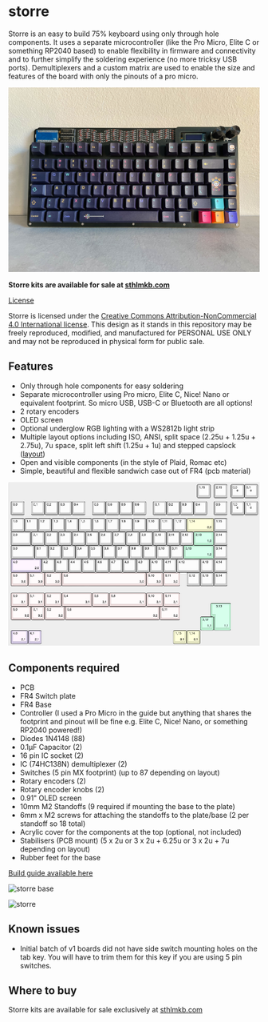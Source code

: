 # storre
Storre is an easy to build 75% keyboard using only through hole components. It uses a separate microcontroller (like the Pro Micro, Elite C or something RP2040 based) to enable flexibility in firmware and connectivity and to further simplify the soldering experience (no more tricksy USB ports). Demultiplexers and a custom matrix are used to enable the size and features of the board with only the pinouts of a pro micro. 

![storre](img/storre.jpeg "storre")

**Storre kits are available for sale at [sthlmkb.com](https://sthlmkb.com/shop/storre-keyboard-kit/)**

[License](LICENSE)

Storre is licensed under the [Creative Commons Attribution-NonCommercial 4.0 International license](https://creativecommons.org/licenses/by-nc/4.0/). This design as it stands in this repository may be freely reproduced, modified, and manufactured for PERSONAL USE ONLY and may not be reproduced in physical form for public sale. 

## Features
* Only through hole components for easy soldering
* Separate microcontroller using Pro micro, Elite C, Nice! Nano or equivalent footprint. So micro USB, USB-C or Bluetooth are all options!
* 2 rotary encoders
* OLED screen
* Optional underglow RGB lighting with a WS2812b light strip
* Multiple layout options including ISO, ANSI, split space (2.25u + 1.25u + 2.75u), 7u space, split left shift (1.25u + 1u) and stepped capslock ([layout]("http://www.keyboard-layout-editor.com/##@_name=Lagom&notes=16%20cols%20%2F=%204%20pins%20with%202x%203%20to%208%20demux%20(2%5E4%20%2F=%2016)%0A5%20rows%0A11%20pins%20total%20for%20keyswitches%0A16%20+%202%20pins%20(for%20OLED)%20on%20a%20pro%20micro%0A1%20pin%20for%20LED%20underglow%0A4%20pins%20for%202%20encoders%0A%0A72%20keys%20+%202%20enc%20%3B&@_x:13.75%3B&=1,15&_x:0.25%3B&=2,15&_x:0.25%3B&=0,0%0A%0A%0A%0A%0A%0A%0A%0A%0Ae&=0,1%0A%0A%0A%0A%0A%0A%0A%0A%0Ae%3B&@_y:0.25%3B&=0,0&=0,1&=0,2&=0,3&=0,4&=0,5&=0,6&=0,7&=0,8&=0,9&=0,10&=0,11&=0,12&_w:2%3B&=0,14%0A%0A%0A0,0&=0,15&_x:0.25%3B&=1,0%0A%0A%0A%0A%0A%0A%0A%0A%0Ae&=1,1%0A%0A%0A%0A%0A%0A%0A%0A%0Ae%3B&@_w:1.5%3B&=1,0&=1,1&=1,2&=1,3&=1,4&=1,5&=1,6&=1,7&=1,8&=1,9&=1,10&=1,11&=1,12&_w:1.5%3B&=1,13%0A%0A%0A1,0&=1,14%3B&@_w:1.75%3B&=2,0&=2,1&=2,2&=2,3&=2,4&=2,5&=2,6&=2,7&=2,8&=2,9&=2,10&=2,11&_w:2.25%3B&=2,13%0A%0A%0A1,0&=2,14%3B&@_w:2.25%3B&=3,0%0A%0A%0A2,0&=3,2&=3,3&=3,4&=3,5&=3,6&=3,7&=3,8&=3,9&=3,10&=3,11&_w:1.75%3B&=3,12&=3,13&=3,14%3B&@_w:1.25%3B&=4,0%0A%0A%0A3,0&_w:1.25%3B&=4,1%0A%0A%0A3,0&_w:1.25%3B&=4,2%0A%0A%0A3,0&_w:6.25%3B&=4,6%0A%0A%0A3,0&_w:1.25%3B&=4,10%0A%0A%0A3,0&_w:1.25%3B&=4,11%0A%0A%0A3,0&_x:0.5%3B&=4,12&=4,13&=4,14%3B&@_y:0.5&w:1.25%3B&=4,0%0A%0A%0A3,1&_w:1.25%3B&=4,1%0A%0A%0A3,1&_w:1.25%3B&=4,2%0A%0A%0A3,1&_w:2.25%3B&=4,4%0A%0A%0A3,1&_w:1.25%3B&=4,6%0A%0A%0A3,1&_w:2.75%3B&=4,8%0A%0A%0A3,1&_w:1.25%3B&=4,10%0A%0A%0A3,1&_w:1.25%3B&=4,11%0A%0A%0A3,1%3B&@_y:-0.25&x:15&w:1.25&h:2&w2:1.5&h2:1&x2:-0.25%3B&=2,13%0A%0A%0A1,1%3B&@_y:-0.75&w:1.5%3B&=4,0%0A%0A%0A3,2&=4,1%0A%0A%0A3,2&_w:1.5%3B&=4,2%0A%0A%0A3,2&_w:7%3B&=4,6%0A%0A%0A3,2&_w:1.5%3B&=4,11%0A%0A%0A3,2%3B&@_y:-0.25&x:14%3B&=2,12%0A%0A%0A1,1%3B&@_w:1.25%3B&=3,0%0A%0A%0A2,1&=3,1%0A%0A%0A2,1&_x:9.75%3B&=0,13%0A%0A%0A0,1&=0,14%0A%0A%0A0,1"))
* Open and visible components (in the style of Plaid, Romac etc)
* Simple, beautiful and flexible sandwich case out of FR4 (pcb material)

![lagom layout](img/layout.png "lagom layout")

## Components required 
* PCB
* FR4 Switch plate
* FR4 Base 
* Controller (I used a Pro Micro in the guide but anything that shares the footprint and pinout will be fine e.g. Elite C, Nice! Nano, or something RP2040 powered!)
* Diodes 1N4148 (88)
* 0.1μF Capacitor (2)
* 16 pin IC socket (2)
* IC (74HC138N) demultiplexer (2)
* Switches (5 pin MX footprint) (up to 87 depending on layout)
* Rotary encoders (2)
* Rotary encoder knobs (2)
* 0.91" OLED screen
* 10mm M2 Standoffs (9 required if mounting the base to the plate)
* 6mm x M2 screws for attaching the standoffs to the plate/base (2 per standoff so 18 total)
* Acrylic cover for the components at the top (optional, not included)
* Stabilisers (PCB mount) (5 x 2u or 3 x 2u + 6.25u or 3 x 2u + 7u depending on layout)
* Rubber feet for the base

[Build guide available here](build_guide.md)

![storre base](img/storre_base.jpeg "storre base")

![storre](img/storre.png "storre pcb")

## Known issues 
* Initial batch of v1 boards did not have side switch mounting holes on the tab key. You will have to trim them for this key if you are using 5 pin switches. 

## Where to buy
Storre kits are available for sale exclusively at [sthlmkb.com](https://sthlmkb.com/shop/storre-keyboard-kit/)
